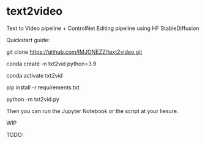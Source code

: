 # text2video
Text to Video pipeline + ControlNet Editing pipeline using HF StableDiffusion

Quickstart guide:

git clone https://github.com/IMJONEZZ/text2video.git

conda create -n txt2vid python=3.9

conda activate txt2vid

pip install -r requirements.txt

python -m txt2vid.py

Then you can run the Jupyter Notebook or the script at your liesure.

WIP

TODO:
